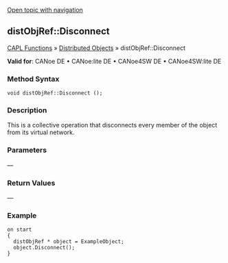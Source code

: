 [Open topic with navigation](../../../../../CANoeDEFamily.htm#Topics/CAPLFunctions/DistributedObjects/Methods/CAPLfunctiondistObjRefDisconnect.md)

## distObjRef::Disconnect

[CAPL Functions](../../CAPLfunctions.md) » [Distributed Objects](../CAPLfunctionsDOOverview.md) » distObjRef::Disconnect

**Valid for**: CANoe DE • CANoe:lite DE • CANoe4SW DE • CANoe4SW:lite DE

### Method Syntax

```plaintext
void distObjRef::Disconnect ();
```

### Description

This is a collective operation that disconnects every member of the object from its virtual network.

### Parameters

—

### Return Values

—

### Example

```plaintext
on start
{
  distObjRef * object = ExampleObject;
  object.Disconnect();
}
```
